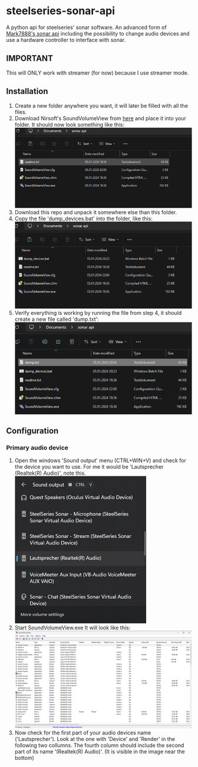 # steelseries-sonar-api

A python api for steelseries' sonar software. An advanced form of <a href="https://github.com/Mark7888/steelseries-sonar-py">Mark7888's sonar api<a> including the possibility to change audio devices and use a hardware controller to interface with sonar.

## IMPORTANT 
This will ONLY work with streamer (for now) because I use streamer mode.


## Installation 
1. Create a new folder anywhere you want, it will later be filled with all the files.
2. Download Nirsoft's SoundVolumeView from <a href="https://www.nirsoft.net/utils/soundvolumeview-x64.zip)https://www.nirsoft.net/utils/soundvolumeview-x64.zip">here<a> and place it into your folder. It should now look something like this:
   ![Alt text](images/soundvolumeview.png)
3. Download this repo and unpack it somewhere else than this folder.
4. Copy the file 'dump_devices.bat' into the folder, like this:
   ![Alt text](images/dump.png)
5. Verify everything is working by running the file from step 4, it should create a new file called 'dump.txt':
   ![Alt text](images/text_file.png)

## Configuration 

### Primary audio device
1. Open the windows 'Sound output' menu (CTRL+WIN+V) and check for the device you want to use. For me it would be 'Lautsprecher (Realtek(R) Audio)', note this.
   ![Alt text](images/windows_sound_menu.png)
2. Start SoundVolumeView.exe It will look like this:
   ![Alt text](images/soundvolumeview_open.png)
3. Now check for the first part of your audio devices name ('Lautsprecher'). Look at the one with 'Device' and 'Render' in the following two collumns. The fourth column should include the second part of its name '(Realtek(R) Audio)'. (It is visible in the image near the bottom)
